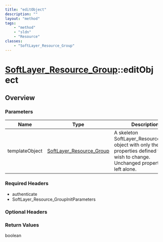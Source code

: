 ```yaml
---
title: "editObject"
description: ""
layout: "method"
tags:
    - "method"
    - "sldn"
    - "Resource"
classes:
    - "SoftLayer_Resource_Group"
---
```

# [SoftLayer_Resource_Group](/reference/services/SoftLayer_Resource_Group)::editObject




## Overview 


### Parameters 
|Name | Type | Description |
| --- | --- | --- |
|templateObject| <a href='/reference/datatypes/SoftLayer_Resource_Group'>SoftLayer_Resource_Group </a>| A skeleton SoftLayer_Resource_Group object with only the properties defined that you wish to change. Unchanged properties are left alone.|


### Required Headers
* authenticate
* SoftLayer_Resource_GroupInitParameters

### Optional Headers

### Return Values
boolean

